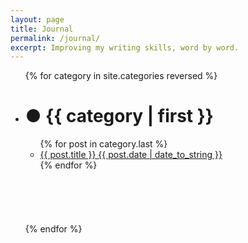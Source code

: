 ```yaml
---
layout: page
title: Journal
permalink: /journal/
excerpt: Improving my writing skills, word by word.
---
```


<ul>
{% for category in site.categories reversed %}
  <li><h1><a class="{{ category | first }}" name="{{ category | first }}" id="#{{ page.categories }}">● </a>{{ category | first }}</h1>
    <ul class="category">
    {% for post in category.last %}
      <li><a href="{{ post.url }}">{{ post.title }} <span class="date">{{ post.date | date_to_string }}</span></a></li>
    {% endfor %}
    </ul><br><br><br><br><br>
  </li>
{% endfor %}
</ul>